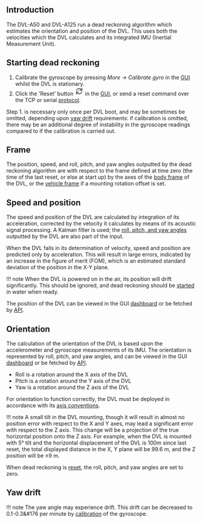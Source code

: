 ## Introduction

The DVL-A50 and DVL-A125 run a dead reckoning algorithm which estimates the orientation and position of the DVL. This uses both the velocities which the DVL calculates and its integrated IMU (Inertial Measurement Unit).

## Starting dead reckoning

1. Calibrate the gyroscope by pressing *More -> Calibrate gyro* in the [GUI](../gui/dashboard) whilst the DVL is stationary.
2. Click the 'Reset' button ![](../img/dvl_gui_icon_reset.png) in the [GUI](../gui/dashboard), or send a reset command over the TCP or serial [protocol](../dvl-protocol).

Step 1. is necessary only once per DVL boot, and may be sometimes be omitted, depending upon [yaw drift](#yaw-drift) requirements: if calibration is omitted, there may be an additional degree of instability in the gyroscope readings compared to if the calibration is carried out.

## Frame

The position, speed, and roll, pitch, and yaw angles outputted by the dead reckoning algorithm are with respect to the frame defined at time zero (the time of the last reset, or else at start up) by the axes of the [body frame](../axes#body-frame) of the DVL, or the [vehicle frame](../axes#vehicle-frame) if a mounting rotation offset is set.

## Speed and position

The speed and position of the DVL are calculated by integration of its acceleration, corrected by the velocity it calculates by means of its acoustic signal processing. A Kalman filter is used; the [roll, pitch, and yaw angles](#orientation) outputted by the DVL are also part of the input.

When the DVL fails in its determination of velocity, speed and position are predicted only by acceleration. This will result in large errors, indicated by an increase in the figure of merit (FOM), which is an estimated standard deviation of the position in the X-Y plane.

!!! note
    When the DVL is powered on in the air, its position will drift significantly. This should be ignored, and dead reckoning should be [started](#starting-dead-reckoning) in water when ready.

The position of the DVL can be viewed in the GUI [dashboard](../gui/dashboard/) or be fetched by [API](../dvl-protocol/#dead-reckoning-report).

## Orientation

The calculation of the orientation of the DVL is based upon the accelerometer and gyroscope measurements of its IMU. The orientation is represented by roll, pitch, and yaw angles, and can be viewed in the GUI [dashboard](../gui/dashboard/) or be fetched by [API](../dvl-protocol/#dead-reckoning-report).

- Roll is a rotation around the X axis of the DVL
- Pitch is a rotation around the Y axis of the DVL
- Yaw is a rotation around the Z axis of the DVL

For orientation to function correctly, the DVL must be deployed in accordance with its [axis conventions](../axes).

!!! note
    A small tilt in the DVL mounting, though it will result in almost no position error with respect to the X and Y axes, may lead a significant error with respect to the Z axis. This change will be a projection of the true horizontal position onto the Z axis. For example, when the DVL is mounted with 5&#176; tilt and the horizontal displacement of the DVL is 100m since last reset, the total displayed distance in the X, Y plane will be 99.6 m, and the Z position will be &pm;9 m.

When dead reckoning is [reset](#starting-dead-reckoning), the roll, pitch, and yaw angles are set to zero.

## Yaw drift

!!! note
    The yaw angle may experience drift. This drift can be decreased to 0.1-0.3&#176 per minute by [calibration](#starting-dead-reckoning) of the gyroscope.

